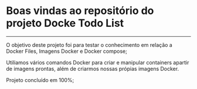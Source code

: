 # Boas vindas ao repositório do projeto Docke Todo List

------------------------------------------------

O objetivo deste projeto foi para testar o conhecimento em relação a Docker Files, Imagens Docker e Docker compose;

Utiliamos vários comandos Docker para criar e manipular containers apartir de imagens prontas, além de criarmos nossas própias imagens Docker.

Projeto concluído em 100%;
